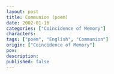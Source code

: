 ```yaml
---
layout: post
title: Communion (poem)
date: 2002-01-16
categories: ["Coincidence of Memory"]
characters: 
tags: ["poem", "English", "Communion"]
origin: ["Coincidence of Memory"]
pov: 
description: 
published: false
---
```

